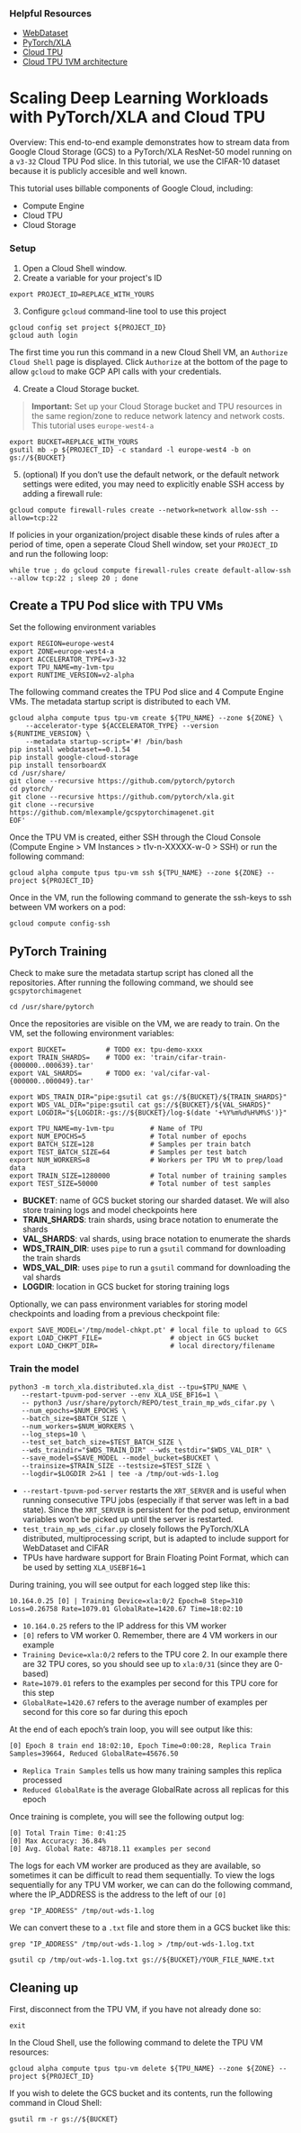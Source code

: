 ### Helpful Resources
* [WebDataset](https://github.com/webdataset/webdataset)
* [PyTorch/XLA](https://github.com/pytorch/xla)
* [Cloud TPU](https://cloud.google.com/tpu/docs/tpus)
* [Cloud TPU 1VM architecture](https://cloud.google.com/tpu/docs/system-architecture-tpu-vm)

# Scaling Deep Learning Workloads with PyTorch/XLA and Cloud TPU

Overview: This end-to-end example demonstrates how to stream data from Google Cloud Storage (GCS) to a PyTorch/XLA ResNet-50 model running on a `v3-32` Cloud TPU Pod slice. In this tutorial, we use the CIFAR-10 dataset because it is publicly accesible and well known.

This tutorial uses billable components of Google Cloud, including:
* Compute Engine
* Cloud TPU
* Cloud Storage

### Setup
1. Open a Cloud Shell window.
2. Create a variable for your project's ID
```
export PROJECT_ID=REPLACE_WITH_YOURS
```
3. Configure `gcloud` command-line tool to use this project
```
gcloud config set project ${PROJECT_ID}
gcloud auth login
```
The first time you run this command in a new Cloud Shell VM, an `Authorize Cloud Shell` page is displayed. Click `Authorize` at the bottom of the page to allow `gcloud` to make GCP API calls with your credentials.

4. Create a Cloud Storage bucket. 
> **Important:** Set up your Cloud Storage bucket and TPU resources in the same region/zone to reduce network latency and network costs. This tutorial uses `europe-west4-a` 
```
export BUCKET=REPLACE_WITH_YOURS
gsutil mb -p ${PROJECT_ID} -c standard -l europe-west4 -b on gs://${BUCKET}
```
5. (optional) If you don’t use the default network, or the default network settings were edited, you may need to explicitly enable SSH access by adding a firewall rule:
```
gcloud compute firewall-rules create --network=network allow-ssh --allow=tcp:22
```
If policies in your organization/project disable these kinds of rules after a period of time, open a seperate Cloud Shell window, set your `PROJECT_ID` and run the following loop:
```
while true ; do gcloud compute firewall-rules create default-allow-ssh --allow tcp:22 ; sleep 20 ; done
```

## Create a TPU Pod slice with TPU VMs

Set the following environment variables
```
export REGION=europe-west4
export ZONE=europe-west4-a
export ACCELERATOR_TYPE=v3-32
export TPU_NAME=my-1vm-tpu
export RUNTIME_VERSION=v2-alpha
```
The following command creates the TPU Pod slice and 4 Compute Engine VMs. The metadata startup script is distributed to each VM.
```
gcloud alpha compute tpus tpu-vm create ${TPU_NAME} --zone ${ZONE} \
    --accelerator-type ${ACCELERATOR_TYPE} --version ${RUNTIME_VERSION} \
    --metadata startup-script='#! /bin/bash
pip install webdataset==0.1.54
pip install google-cloud-storage
pip install tensorboardX
cd /usr/share/
git clone --recursive https://github.com/pytorch/pytorch
cd pytorch/
git clone --recursive https://github.com/pytorch/xla.git
git clone --recursive https://github.com/mlexample/gcspytorchimagenet.git
EOF'
```
Once the TPU VM is created, either SSH through the Cloud Console (Compute Engine > VM Instances > t1v-n-XXXXX-w-0 > SSH) or run the following command:
```
gcloud alpha compute tpus tpu-vm ssh ${TPU_NAME} --zone ${ZONE} --project ${PROJECT_ID}
```

Once in the VM, run the following command to generate the ssh-keys to ssh between VM workers on a pod:
```
gcloud compute config-ssh
```

## PyTorch Training

Check to make sure the metadata startup script has cloned all the repositories. After running the following command, we should see `gcspytorchimagenet`
```
cd /usr/share/pytorch
```
Once the repositories are visible on the VM, we are ready to train. On the VM, set the following environment variables:
```
export BUCKET=          # TODO ex: tpu-demo-xxxx
export TRAIN_SHARDS=    # TODO ex: 'train/cifar-train-{000000..000639}.tar'
export VAL_SHARDS=      # TODO ex: 'val/cifar-val-{000000..000049}.tar'

export WDS_TRAIN_DIR="pipe:gsutil cat gs://${BUCKET}/${TRAIN_SHARDS}"
export WDS_VAL_DIR="pipe:gsutil cat gs://${BUCKET}/${VAL_SHARDS}"
export LOGDIR="${LOGDIR:-gs://${BUCKET}/log-$(date '+%Y%m%d%H%M%S')}"

export TPU_NAME=my-1vm-tpu         # Name of TPU 
export NUM_EPOCHS=5                # Total number of epochs
export BATCH_SIZE=128              # Samples per train batch
export TEST_BATCH_SIZE=64          # Samples per test batch
export NUM_WORKERS=8               # Workers per TPU VM to prep/load data
export TRAIN_SIZE=1280000          # Total number of training samples
export TEST_SIZE=50000             # Total number of test samples
```
* **BUCKET**: name of GCS bucket storing our sharded dataset. We will also store training logs and model checkpoints here
* **TRAIN_SHARDS**: train shards, using brace notation to enumerate the shards
* **VAL_SHARDS**: val shards, using brace notation to enumerate the shards
* **WDS_TRAIN_DIR**: uses `pipe` to run a `gsutil` command for downloading the train shards
* **WDS_VAL_DIR**: uses `pipe` to run a `gsutil` command for downloading the val shards
* **LOGDIR**: location in GCS bucket for storing training logs

Optionally, we can pass environment variables for storing model checkpoints and loading from a previous checkpoint file:
```
export SAVE_MODEL='/tmp/model-chkpt.pt' # local file to upload to GCS
export LOAD_CHKPT_FILE=                 # object in GCS bucket 
export LOAD_CHKPT_DIR=                  # local directory/filename 
```

### Train the model
```
python3 -m torch_xla.distributed.xla_dist --tpu=$TPU_NAME \
   --restart-tpuvm-pod-server --env XLA_USE_BF16=1 \
   -- python3 /usr/share/pytorch/REPO/test_train_mp_wds_cifar.py \
   --num_epochs=$NUM_EPOCHS \
   --batch_size=$BATCH_SIZE \
   --num_workers=$NUM_WORKERS \
   --log_steps=10 \
   --test_set_batch_size=$TEST_BATCH_SIZE \
   --wds_traindir="$WDS_TRAIN_DIR" --wds_testdir="$WDS_VAL_DIR" \
   --save_model=$SAVE_MODEL --model_bucket=$BUCKET \
   --trainsize=$TRAIN_SIZE --testsize=$TEST_SIZE \
   --logdir=$LOGDIR 2>&1 | tee -a /tmp/out-wds-1.log
```
* `--restart-tpuvm-pod-server` restarts the `XRT_SERVER` and is useful when running consecutive TPU jobs (especially if that server was left in a bad state). Since the `XRT_SERVER` is persistent for the pod setup, environment variables won’t be picked up until the server is restarted.
* `test_train_mp_wds_cifar.py` closely follows the PyTorch/XLA distributed, multiprocessing script, but is adapted to include support for WebDataset and CIFAR
* TPUs have hardware support for Brain Floating Point Format, which can be used by setting `XLA_USEBF16=1`

During training, you will see output for each logged step like this:
```
10.164.0.25 [0] | Training Device=xla:0/2 Epoch=8 Step=310 Loss=0.26758 Rate=1079.01 GlobalRate=1420.67 Time=18:02:10
```
* `10.164.0.25` refers to the IP address for this VM worker
* `[0]` refers to VM worker 0. Remember, there are 4 VM workers in our example
* `Training Device=xla:0/2` refers to the TPU core 2. In our example there are 32 TPU cores, so you should see up to `xla:0/31` (since they are 0-based)
* `Rate=1079.01` refers to the examples per second for this TPU core for this step
* `GlobalRate=1420.67` refers to the average number of examples per second for this core so far during this epoch

At the end of each epoch’s train loop, you will see output like this:
```
[0] Epoch 8 train end 18:02:10, Epoch Time=0:00:28, Replica Train Samples=39664, Reduced GlobalRate=45676.50
```
* `Replica Train Samples` tells us how many training samples this replica processed
* `Reduced GlobalRate` is the average GlobalRate across all replicas for this epoch

Once training is complete, you will see the following output log:
```
[0] Total Train Time: 0:41:25
[0] Max Accuracy: 36.84%
[0] Avg. Global Rate: 48718.11 examples per second
```

The logs for each VM worker are produced as they are available, so sometimes it can be difficult to read them sequentially. To view the logs sequentially for any TPU VM worker, we can can do the following command, where the IP_ADDRESS is the address to the left of our `[0]` 
```
grep "IP_ADDRESS" /tmp/out-wds-1.log
```
We can convert these to a `.txt` file and store them in a GCS bucket like this:
```
grep "IP_ADDRESS" /tmp/out-wds-1.log > /tmp/out-wds-1.log.txt

gsutil cp /tmp/out-wds-1.log.txt gs://${BUCKET}/YOUR_FILE_NAME.txt
```

## Cleaning up

First, disconnect from the TPU VM, if you have not already done so:
```
exit
```
In the Cloud Shell, use the following command to delete the TPU VM resources:
```
gcloud alpha compute tpus tpu-vm delete ${TPU_NAME} --zone ${ZONE} --project ${PROJECT_ID}
```
If you wish to delete the GCS bucket and its contents, run the following command in Cloud Shell:
```
gsutil rm -r gs://${BUCKET}
```



